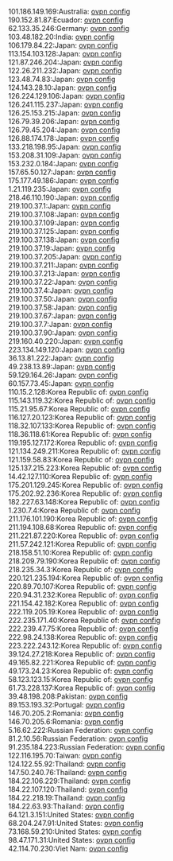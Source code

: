 101.186.149.169:Australia: [ovpn config](vpn/101_186_149_169.ovpn)  
190.152.81.87:Ecuador: [ovpn config](vpn/190_152_81_87.ovpn)  
62.133.35.246:Germany: [ovpn config](vpn/62_133_35_246.ovpn)  
103.48.182.20:India: [ovpn config](vpn/103_48_182_20.ovpn)  
106.179.84.22:Japan: [ovpn config](vpn/106_179_84_22.ovpn)  
113.154.103.128:Japan: [ovpn config](vpn/113_154_103_128.ovpn)  
121.87.246.204:Japan: [ovpn config](vpn/121_87_246_204.ovpn)  
122.26.211.232:Japan: [ovpn config](vpn/122_26_211_232.ovpn)  
123.48.74.83:Japan: [ovpn config](vpn/123_48_74_83.ovpn)  
124.143.28.10:Japan: [ovpn config](vpn/124_143_28_10.ovpn)  
126.224.129.106:Japan: [ovpn config](vpn/126_224_129_106.ovpn)  
126.241.115.237:Japan: [ovpn config](vpn/126_241_115_237.ovpn)  
126.25.153.215:Japan: [ovpn config](vpn/126_25_153_215.ovpn)  
126.79.39.206:Japan: [ovpn config](vpn/126_79_39_206.ovpn)  
126.79.45.204:Japan: [ovpn config](vpn/126_79_45_204.ovpn)  
126.88.174.178:Japan: [ovpn config](vpn/126_88_174_178.ovpn)  
133.218.198.95:Japan: [ovpn config](vpn/133_218_198_95.ovpn)  
153.208.31.109:Japan: [ovpn config](vpn/153_208_31_109.ovpn)  
153.232.0.184:Japan: [ovpn config](vpn/153_232_0_184.ovpn)  
157.65.50.127:Japan: [ovpn config](vpn/157_65_50_127.ovpn)  
175.177.49.186:Japan: [ovpn config](vpn/175_177_49_186.ovpn)  
1.21.119.235:Japan: [ovpn config](vpn/1_21_119_235.ovpn)  
218.46.110.190:Japan: [ovpn config](vpn/218_46_110_190.ovpn)  
219.100.37.1:Japan: [ovpn config](vpn/219_100_37_1.ovpn)  
219.100.37.108:Japan: [ovpn config](vpn/219_100_37_108.ovpn)  
219.100.37.109:Japan: [ovpn config](vpn/219_100_37_109.ovpn)  
219.100.37.125:Japan: [ovpn config](vpn/219_100_37_125.ovpn)  
219.100.37.138:Japan: [ovpn config](vpn/219_100_37_138.ovpn)  
219.100.37.19:Japan: [ovpn config](vpn/219_100_37_19.ovpn)  
219.100.37.205:Japan: [ovpn config](vpn/219_100_37_205.ovpn)  
219.100.37.211:Japan: [ovpn config](vpn/219_100_37_211.ovpn)  
219.100.37.213:Japan: [ovpn config](vpn/219_100_37_213.ovpn)  
219.100.37.22:Japan: [ovpn config](vpn/219_100_37_22.ovpn)  
219.100.37.4:Japan: [ovpn config](vpn/219_100_37_4.ovpn)  
219.100.37.50:Japan: [ovpn config](vpn/219_100_37_50.ovpn)  
219.100.37.58:Japan: [ovpn config](vpn/219_100_37_58.ovpn)  
219.100.37.67:Japan: [ovpn config](vpn/219_100_37_67.ovpn)  
219.100.37.7:Japan: [ovpn config](vpn/219_100_37_7.ovpn)  
219.100.37.90:Japan: [ovpn config](vpn/219_100_37_90.ovpn)  
219.160.40.220:Japan: [ovpn config](vpn/219_160_40_220.ovpn)  
223.134.149.120:Japan: [ovpn config](vpn/223_134_149_120.ovpn)  
36.13.81.222:Japan: [ovpn config](vpn/36_13_81_222.ovpn)  
49.238.13.89:Japan: [ovpn config](vpn/49_238_13_89.ovpn)  
59.129.164.26:Japan: [ovpn config](vpn/59_129_164_26.ovpn)  
60.157.73.45:Japan: [ovpn config](vpn/60_157_73_45.ovpn)  
110.15.2.128:Korea Republic of: [ovpn config](vpn/110_15_2_128.ovpn)  
115.143.119.32:Korea Republic of: [ovpn config](vpn/115_143_119_32.ovpn)  
115.21.95.67:Korea Republic of: [ovpn config](vpn/115_21_95_67.ovpn)  
116.127.20.123:Korea Republic of: [ovpn config](vpn/116_127_20_123.ovpn)  
118.32.107.133:Korea Republic of: [ovpn config](vpn/118_32_107_133.ovpn)  
118.36.118.61:Korea Republic of: [ovpn config](vpn/118_36_118_61.ovpn)  
119.195.127.172:Korea Republic of: [ovpn config](vpn/119_195_127_172.ovpn)  
121.134.249.211:Korea Republic of: [ovpn config](vpn/121_134_249_211.ovpn)  
121.159.58.83:Korea Republic of: [ovpn config](vpn/121_159_58_83.ovpn)  
125.137.215.223:Korea Republic of: [ovpn config](vpn/125_137_215_223.ovpn)  
14.42.127.110:Korea Republic of: [ovpn config](vpn/14_42_127_110.ovpn)  
175.201.129.245:Korea Republic of: [ovpn config](vpn/175_201_129_245.ovpn)  
175.202.92.236:Korea Republic of: [ovpn config](vpn/175_202_92_236.ovpn)  
182.227.63.148:Korea Republic of: [ovpn config](vpn/182_227_63_148.ovpn)  
1.230.7.4:Korea Republic of: [ovpn config](vpn/1_230_7_4.ovpn)  
211.176.101.190:Korea Republic of: [ovpn config](vpn/211_176_101_190.ovpn)  
211.194.108.68:Korea Republic of: [ovpn config](vpn/211_194_108_68.ovpn)  
211.221.87.220:Korea Republic of: [ovpn config](vpn/211_221_87_220.ovpn)  
211.57.242.121:Korea Republic of: [ovpn config](vpn/211_57_242_121.ovpn)  
218.158.51.10:Korea Republic of: [ovpn config](vpn/218_158_51_10.ovpn)  
218.209.79.190:Korea Republic of: [ovpn config](vpn/218_209_79_190.ovpn)  
218.235.34.3:Korea Republic of: [ovpn config](vpn/218_235_34_3.ovpn)  
220.121.235.194:Korea Republic of: [ovpn config](vpn/220_121_235_194.ovpn)  
220.89.70.107:Korea Republic of: [ovpn config](vpn/220_89_70_107.ovpn)  
220.94.31.232:Korea Republic of: [ovpn config](vpn/220_94_31_232.ovpn)  
221.154.42.182:Korea Republic of: [ovpn config](vpn/221_154_42_182.ovpn)  
222.119.205.19:Korea Republic of: [ovpn config](vpn/222_119_205_19.ovpn)  
222.235.171.40:Korea Republic of: [ovpn config](vpn/222_235_171_40.ovpn)  
222.239.47.75:Korea Republic of: [ovpn config](vpn/222_239_47_75.ovpn)  
222.98.24.138:Korea Republic of: [ovpn config](vpn/222_98_24_138.ovpn)  
223.222.243.12:Korea Republic of: [ovpn config](vpn/223_222_243_12.ovpn)  
39.124.27.218:Korea Republic of: [ovpn config](vpn/39_124_27_218.ovpn)  
49.165.82.221:Korea Republic of: [ovpn config](vpn/49_165_82_221.ovpn)  
49.173.24.23:Korea Republic of: [ovpn config](vpn/49_173_24_23.ovpn)  
58.123.123.15:Korea Republic of: [ovpn config](vpn/58_123_123_15.ovpn)  
61.73.228.137:Korea Republic of: [ovpn config](vpn/61_73_228_137.ovpn)  
39.48.198.208:Pakistan: [ovpn config](vpn/39_48_198_208.ovpn)  
89.153.193.32:Portugal: [ovpn config](vpn/89_153_193_32.ovpn)  
146.70.205.2:Romania: [ovpn config](vpn/146_70_205_2.ovpn)  
146.70.205.6:Romania: [ovpn config](vpn/146_70_205_6.ovpn)  
5.16.62.222:Russian Federation: [ovpn config](vpn/5_16_62_222.ovpn)  
81.2.10.56:Russian Federation: [ovpn config](vpn/81_2_10_56.ovpn)  
91.235.184.223:Russian Federation: [ovpn config](vpn/91_235_184_223.ovpn)  
122.116.195.70:Taiwan: [ovpn config](vpn/122_116_195_70.ovpn)  
124.122.55.92:Thailand: [ovpn config](vpn/124_122_55_92.ovpn)  
147.50.240.76:Thailand: [ovpn config](vpn/147_50_240_76.ovpn)  
184.22.106.229:Thailand: [ovpn config](vpn/184_22_106_229.ovpn)  
184.22.107.120:Thailand: [ovpn config](vpn/184_22_107_120.ovpn)  
184.22.218.19:Thailand: [ovpn config](vpn/184_22_218_19.ovpn)  
184.22.63.93:Thailand: [ovpn config](vpn/184_22_63_93.ovpn)  
64.121.3.151:United States: [ovpn config](vpn/64_121_3_151.ovpn)  
68.204.247.91:United States: [ovpn config](vpn/68_204_247_91.ovpn)  
73.168.59.210:United States: [ovpn config](vpn/73_168_59_210.ovpn)  
98.47.171.31:United States: [ovpn config](vpn/98_47_171_31.ovpn)  
42.114.70.230:Viet Nam: [ovpn config](vpn/42_114_70_230.ovpn)  
